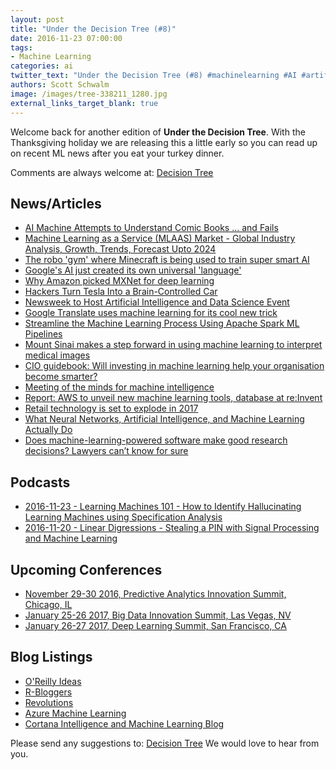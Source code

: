 ```yaml
---
layout: post
title: "Under the Decision Tree (#8)"
date: 2016-11-23 07:00:00
tags: 
- Machine Learning
categories: ai
twitter_text: "Under the Decision Tree (#8) #machinelearning #AI #artificialintelligence #software #bigdata #science"
authors: Scott Schwalm
image: /images/tree-338211_1280.jpg
external_links_target_blank: true
---
```


Welcome back for another edition of **Under the Decision Tree**.  With the Thanksgiving holiday we are releasing this a little early so you can read up on recent ML news after you eat your turkey dinner.

Comments are always welcome at: [Decision Tree](mailto:decisiontree@ritterim.com)

## News/Articles

- [AI Machine Attempts to Understand Comic Books ... and Fails](https://www.technologyreview.com/s/602973/ai-machine-attempts-to-understand-comic-books-and-fails/)
- [Machine Learning as a Service (MLAAS) Market - Global Industry Analysis, Growth, Trends, Forecast Upto 2024](http://www.openpr.com/news/386384/Machine-Learning-as-a-Service-MLAAS-Market-Global-Industry-Analysis-Growth-Trends-Forecast-Upto-2024.html)
- [The robo 'gym' where Minecraft is being used to train super smart AI](http://www.wired.co.uk/article/minecraft-ai-interactive-learning)
- [Google's AI just created its own universal 'language'](http://www.wired.co.uk/article/google-ai-language-create)
- [Why Amazon picked MXNet for deep learning](http://www.infoworld.com/article/3144025/cloud-computing/why-amazon-picked-mxnet-for-deep-learning.html)
- [Hackers Turn Tesla Into a Brain-Controlled Car](http://www.seeker.com/hackers-turn-tesla-into-a-brain-controlled-car-2105181698.html)
- [Newsweek to Host Artificial Intelligence and Data Science Event](http://www.newsweek.com/newsweek-host-artificial-intelligence-and-data-science-event-capital-markets-524060)
- [Google Translate uses machine learning for its cool new trick](https://www.cnet.com/au/news/google-translate-uses-machine-learning-for-its-cool-new-trick/)
- [Streamline the Machine Learning Process Using Apache Spark ML Pipelines](https://dzone.com/articles/streamline-the-machine-learning-process-using-apac)
- [Mount Sinai makes a step forward in using machine learning to interpret medical images](https://news.fastcompany.com/mount-sinai-makes-a-step-forward-in-using-machine-learning-to-interpret-medical-images-4025725)
- [CIO guidebook: Will investing in machine learning help your organisation become smarter?](http://www.cio.co.nz/article/610475/cio-guidebook-will-investing-machine-learning-help-your-organisation-become-smarter/?fp=4&fpid=2117013094)
- [Meeting of the minds for machine intelligence](http://news.mit.edu/2016/meeting-of-the-minds-for-machine-intelligence-1122)
- [Report: AWS to unveil new machine learning tools, database at re:Invent](http://www.ciodive.com/news/report-aws-to-unveil-new-machine-learning-tools-database-at-reinvent/431030/)
- [Retail technology is set to explode in 2017](http://www.itproportal.com/features/retail-technology-is-set-to-explode-in-2017/)
- [What Neural Networks, Artificial Intelligence, and Machine Learning Actually Do](http://lifehacker.com/what-neural-networks-artificial-intelligence-and-mach-1789259060)
- [Does machine-learning-powered software make good research decisions? Lawyers can’t know for sure](http://www.abajournal.com/legalrebels/article/does_machine-learning-powered_software_make_good_research_decisions_lawyers?utm_source=feedburner&utm_medium=feed&utm_campaign=ABA+Journal+Top+Stories)

## Podcasts

- [2016-11-23 - Learning Machines 101 - How to Identify Hallucinating Learning Machines using Specification Analysis](http://www.learningmachines101.com/lm101-058-identify-hallucinating-learning-machines-using-specification-analysis/)
- [2016-11-20 - Linear Digressions - Stealing a PIN with Signal Processing and Machine Learning](http://lineardigressions.com/episodes/2016/11/20/stealing-a-pin-with-signal-processing-and-machine-learning)

## Upcoming Conferences

- [November 29-30 2016, Predictive Analytics Innovation Summit, Chicago, IL](https://theinnovationenterprise.com/summits/predictive-analytics-innovation-chicago-2016)
- [January 25-26 2017, Big Data Innovation Summit, Las Vegas, NV](https://theinnovationenterprise.com/summits/big-data-innovation-summit-las-vegas-2017)
- [January 26-27 2017, Deep Learning Summit, San Francisco, CA](https://www.re-work.co/events/deep-learning-summit-san-francisco-2017)

## Blog Listings

- [O'Reilly Ideas](https://www.oreilly.com/ideas/)
- [R-Bloggers](https://www.r-bloggers.com)
- [Revolutions](http://blog.revolutionanalytics.com/)
- [Azure Machine Learning](https://azure.microsoft.com/en-us/blog/tag/azure-machine-learning/)
- [Cortana Intelligence and Machine Learning Blog](https://blogs.technet.microsoft.com/machinelearning/)

Please send any suggestions to: [Decision Tree](mailto:decisiontree@ritterim.com)  We would love to hear from you.
